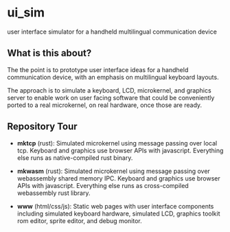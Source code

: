 # ui_sim

user interface simulator for a handheld multilingual communication device


## What is this about?

The the point is to prototype user interface ideas for a handheld communication
device, with an emphasis on multilingual keyboard layouts.

The approach is to simulate a keyboard, LCD, microkernel, and graphics server
to enable work on user facing software that could be conveniently ported to a
real microkernel, on real hardware, once those are ready.


## Repository Tour

- **mktcp** (rust): Simulated microkernel using message passing over local tcp.
  Keyboard and graphics use browser APIs with javascript. Everything else runs
  as native-compiled rust binary.

- **mkwasm** (rust): Simulated microkernel using message passing over
  webassembly shared memory IPC. Keyboard and graphics use browser APIs with
  javascript. Everything else runs as cross-compiled webassembly rust library.

- **www** (html/css/js): Static web pages with user interface components
  including simulated keyboard hardware, simulated LCD, graphics toolkit rom
  editor, sprite editor, and debug monitor.
